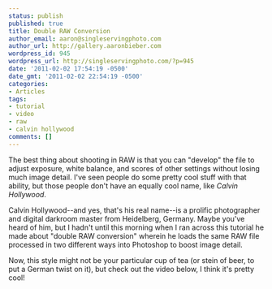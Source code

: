```yaml
---
status: publish
published: true
title: Double RAW Conversion
author_email: aaron@singleservingphoto.com
author_url: http://gallery.aaronbieber.com
wordpress_id: 945
wordpress_url: http://singleservingphoto.com/?p=945
date: '2011-02-02 17:54:19 -0500'
date_gmt: '2011-02-02 22:54:19 -0500'
categories:
- Articles
tags:
- tutorial
- video
- raw
- calvin hollywood
comments: []
---
```

The best thing about shooting in RAW is that you can "develop" the file
to adjust exposure, white balance, and scores of other settings without
losing much image detail. I've seen people do some pretty cool stuff
with that ability, but those people don't have an equally cool name,
like _Calvin Hollywood_.

Calvin Hollywood--and yes, that's his real name--is a prolific
photographer and digital darkroom master from Heidelberg, Germany. Maybe
you've heard of him, but I hadn't until this morning when I ran across
this tutorial he made about "double RAW conversion" wherein he loads the
same RAW file processed in two different ways into Photoshop to boost
image detail.

Now, this style might not be your particular cup of tea (or stein of
beer, to put a German twist on it), but check out the video below, I
think it's pretty cool!


